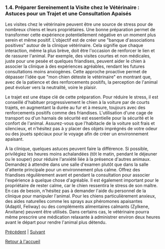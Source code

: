 ### **1.4. Préparer Sereinement la Visite chez le Vétérinaire : Astuces pour un Trajet et une Consultation Apaisés**

Les visites chez le vétérinaire peuvent être une source de stress pour de nombreux chiens et leurs propriétaires. Une bonne préparation permet de transformer cette expérience potentiellement négative en un moment plus serein et même positif. L'objectif est de créer une "banque d'associations positives" autour de la clinique vétérinaire. Cela signifie que chaque interaction, même la plus brève, doit être l'occasion de renforcer le lien et de rassurer l'animal. Par exemple, des visites courtes et non médicales, juste pour une pesée et quelques friandises, peuvent aider le chien à associer la clinique à des expériences agréables, rendant les futures consultations moins anxiogènes. Cette approche proactive permet de dépasser l'idée que "mon chien déteste le vétérinaire" en montrant que, avec de la patience et des renforcements positifs, la perception de l'animal peut évoluer vers la neutralité, voire le plaisir.

Le trajet est une étape clé de cette préparation. Pour réduire le stress, il est conseillé d'habituer progressivement le chien à la voiture par de courts trajets, en augmentant la durée au fur et à mesure, toujours avec des renforcements positifs comme des friandises. L'utilisation d'une cage de transport ou d'un harnais de sécurité est essentielle pour la sécurité et le confort de l'animal. Assurez-vous que l'habitacle de la voiture soit frais et silencieux, et n'hésitez pas à y placer des objets imprégnés de votre odeur ou des jouets spéciaux pour le voyage afin de créer un environnement apaisant.

À la clinique, quelques astuces peuvent faire la différence. Si possible, privilégiez les heures moins achalandées (tôt le matin, pendant le déjeuner ou le souper) pour réduire l'anxiété liée à la présence d'autres animaux. Demandez à attendre dans une salle d'examen plutôt que dans la salle d'attente principale pour un environnement plus calme. Offrez des friandises régulièrement avant et pendant la consultation pour associer l'expérience à quelque chose d'agréable. Il est également important pour le propriétaire de rester calme, car le chien ressentira le stress de son maître. En cas de besoin, n'hésitez pas à demander l'aide du personnel de la clinique pour manipuler l'animal. Pour les chiens particulièrement anxieux, des aides naturelles comme les sprays aux phéromones apaisantes (Adaptil, Feliway) ou des compléments alimentaires calmants (Zylkene, Anxitane) peuvent être utilisés. Dans certains cas, le vétérinaire pourra même prescrire une médication relaxante à administrer environ deux heures avant le départ pour rendre l'animal plus détendu. 

[Précédent](./1.3_visites_veterinaire.md) | [Suivant](./2.1_aliments_a_bannir.md)

[Retour à l'accueil](../index.md) 